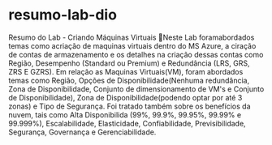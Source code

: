 # resumo-lab-dio
Resumo do Lab - Criando Máquinas Virtuais
📌Neste Lab foramabordados temas como acriação de maquinas virtuais dentro do MS Azure, a ciração de contas de armazenamento e os detalhes na criação dessas contas como Região, Desempenho (Standard ou Premium) e Redundância (LRS, GRS, ZRS E GZRS). Em relação as Maquinas Virtuais(VM), foram abordados temas como Região, Opções de Disponibilidade(Nenhuma redundância, Zona de Disponibilidade, Conjunto de dimensionamento de VM's e Conjunto de Disponibilidade), Zona de Disponibilidade(podendo optar por até 3 zonas) e Tipo de Segurança. Foi tratado também sobre os benefícios da nuvem, tais como Alta Disponibilida (99%, 99.9%, 99.95%, 99.99% e 99.999%), Escalabilidade, Elasticidade, Confiabilidade, Previsibilidade, Segurança, Governança e Gerenciabilidade. 

